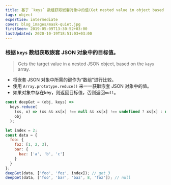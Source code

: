 ```yaml
---
title: 基于 `keys` 数组获取嵌套对象中的值(Get nested value in object based on array of keys)
tags: object
expertise: intermediate
cover: blog_images/mask-quiet.jpg
firstSeen: 2019-05-09T13:30:52+03:00
lastUpdated: 2020-10-19T18:51:03+03:00
---
```


### 根据 `keys` 数组获取嵌套 JSON 对象中的目标值。
> Gets the target value in a nested JSON object, based on the `keys` array.

- 将嵌套 JSON 对象中所需的键作为“数组”进行比较。
- 使用 `Array.prototype.reduce()` 来一一获取嵌套 JSON 对象中的值。
- 如果对象中存在key，则返回目标值，否则返回`null`。

```js
const deepGet = (obj, keys) =>
  keys.reduce(
    (xs, x) => (xs && xs[x] !== null && xs[x] !== undefined ? xs[x] : null),
    obj
  );
```

```js
let index = 2;
const data = {
  foo: {
    foz: [1, 2, 3],
    bar: {
      baz: ['a', 'b', 'c']
    }
  }
};
deepGet(data, ['foo', 'foz', index]); // get 3
deepGet(data, ['foo', 'bar', 'baz', 8, 'foz']); // null
```
